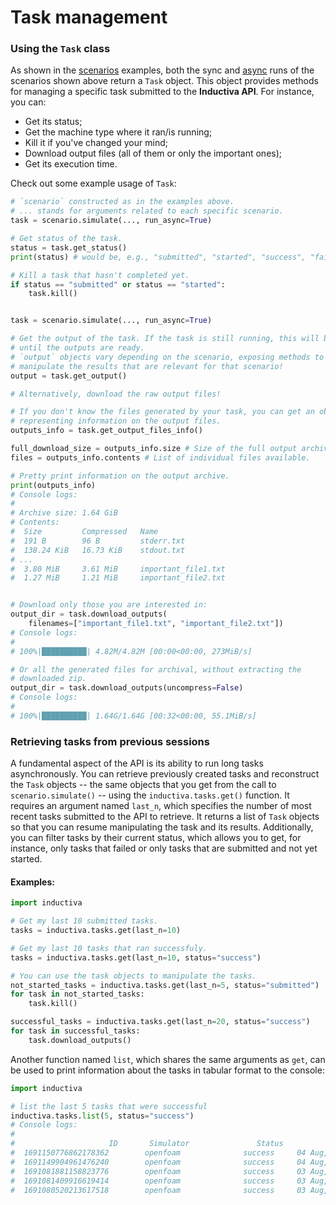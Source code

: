 # Task management


### Using the `Task` class

As shown in the [scenarios](../../README.md#scenarios) examples, both the sync and [async](../../README.md#async-api) runs of the scenarios shown above return a `Task` object.
This object provides methods for managing a specific task submitted to the **Inductiva API**.
For instance, you can:
 * Get its status;
 * Get the machine type where it ran/is running;
 * Kill it if you've changed your mind;
 * Download output files (all of them or only the important ones);
 * Get its execution time.

Check out some example usage of `Task`:

```python
# `scenario` constructed as in the examples above.
# ... stands for arguments related to each specific scenario.
task = scenario.simulate(..., run_async=True)

# Get status of the task.
status = task.get_status()
print(status) # would be, e.g., "submitted", "started", "success", "failed", "killed"

# Kill a task that hasn't completed yet.
if status == "submitted" or status == "started":
    task.kill()
```

```python

task = scenario.simulate(..., run_async=True)

# Get the output of the task. If the task is still running, this will block
# until the outputs are ready.
# `output` objects vary depending on the scenario, exposing methods to
# manipulate the results that are relevant for that scenario!
output = task.get_output()

# Alternatively, download the raw output files!

# If you don't know the files generated by your task, you can get an object
# representing information on the output files.
outputs_info = task.get_output_files_info()

full_download_size = outputs_info.size # Size of the full output archive.
files = outputs_info.contents # List of individual files available.

# Pretty print information on the output archive.
print(outputs_info)
# Console logs:
#
# Archive size: 1.64 GiB
# Contents:
#  Size         Compressed   Name
#  191 B        96 B         stderr.txt
#  138.24 KiB   16.73 KiB    stdout.txt
# ...
#  3.80 MiB     3.61 MiB     important_file1.txt
#  1.27 MiB     1.21 MiB     important_file2.txt


# Download only those you are interested in:
output_dir = task.download_outputs(
    filenames=["important_file1.txt", "important_file2.txt"])
# Console logs:
#
# 100%|██████████| 4.82M/4.82M [00:00<00:00, 273MiB/s]

# Or all the generated files for archival, without extracting the
# downloaded zip.
output_dir = task.download_outputs(uncompress=False)
# Console logs:
#
# 100%|██████████| 1.64G/1.64G [00:32<00:00, 55.1MiB/s]
```

### Retrieving tasks from previous sessions

A fundamental aspect of the API is its ability to run long tasks asynchronously.
You can retrieve previously created tasks and reconstruct the `Task` objects  -- the same objects that you get from the call to `scenario.simulate()` -- using the `inductiva.tasks.get()` function.
It requires an argument named `last_n`, which specifies the number of most recent tasks submitted to the API to retrieve. It returns a list of `Task` objects so that you can resume manipulating the task and its results.
Additionally, you can filter tasks by their current status, which allows you to get, for instance, only tasks that failed or only
tasks that are submitted and not yet started.

#### Examples:

```python
import inductiva

# Get my last 10 submitted tasks.
tasks = inductiva.tasks.get(last_n=10)

# Get my last 10 tasks that ran successfuly.
tasks = inductiva.tasks.get(last_n=10, status="success")

# You can use the task objects to manipulate the tasks.
not_started_tasks = inductiva.tasks.get(last_n=5, status="submitted")
for task in not_started_tasks:
    task.kill()

successful_tasks = inductiva.tasks.get(last_n=20, status="success")
for task in successful_tasks:
    task.download_outputs()
```

Another function named `list`, which shares the same arguments as `get`, can be used to print information about the
tasks in tabular format to the console:

```python
import inductiva

# list the last 5 tasks that were successful
inductiva.tasks.list(5, status="success")
# Console logs:
#
#                     ID       Simulator               Status            Submitted              Started        Duration            VM Type
#  1691150776862178362        openfoam              success     04 Aug, 12:06:17     04 Aug, 12:06:18       0h 1m 53s      c2-standard-8
#  1691149904961476240        openfoam              success     04 Aug, 11:51:46     04 Aug, 11:51:46       0h 1m 28s      c2-standard-8
#  1691081881158823776        openfoam              success     03 Aug, 16:58:02     03 Aug, 16:58:02       0h 1m 20s     n2-standard-32
#  1691081409916619414        openfoam              success     03 Aug, 16:50:11     03 Aug, 16:50:11       0h 1m 20s     n2-standard-32
#  1691080520213617518        openfoam              success     03 Aug, 16:35:21     03 Aug, 16:35:21       0h 1m 23s     n2-standard-32
```
